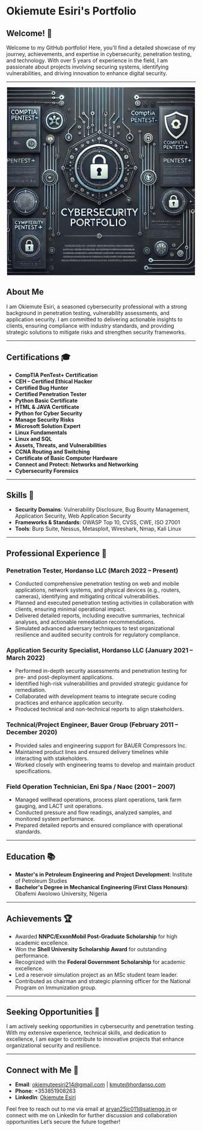 # Okiemute Esiri's Portfolio

## Welcome! 👋

Welcome to my GitHub portfolio! Here, you'll find a detailed showcase of my journey, achievements, and expertise in cybersecurity, penetration testing, and technology. With over 5 years of experience in the field, I am passionate about projects involving securing systems, identifying vulnerabilities, and driving innovation to enhance digital security.

---

<div style="text-align: center;">
<img src="https://github.com/Kmute11/Portfolio/blob/main/Images/freyt.webp" width="500" height="auto">
</div>

## About Me

I am Okiemute Esiri, a seasoned cybersecurity professional with a strong background in penetration testing, vulnerability assessments, and application security. I am committed to delivering actionable insights to clients, ensuring compliance with industry standards, and providing strategic solutions to mitigate risks and strengthen security frameworks.

---

## Certifications 🎓

- **CompTIA PenTest+ Certification**
- **CEH – Certified Ethical Hacker**
- **Certified Bug Hunter**
- **Certified Penetration Tester**
- **Python Basic Certificate**
- **HTML & JAVA Certificate**
- **Python for Cyber Security**
- **Manage Security Risks**
- **Microsoft Solution Expert**
- **Linux Fundamentals**
- **Linux and SQL**
- **Assets, Threats, and Vulnerabilities**
- **CCNA Routing and Switching**
- **Certificate of Basic Computer Hardware**
- **Connect and Protect: Networks and Networking**
- **Cybersecurity Forensics**

---

## Skills 🔧

- **Security Domains**: Vulnerability Disclosure, Bug Bounty Management, Application Security, Web Application Security
- **Frameworks & Standards**: OWASP Top 10, CVSS, CWE, ISO 27001
- **Tools**: Burp Suite, Nessus, Metasploit, Wireshark, Nmap, Kali Linux

---

## Professional Experience 💼

### Penetration Tester, Hordanso LLC (March 2022 – Present)

- Conducted comprehensive penetration testing on web and mobile applications, network systems, and physical devices (e.g., routers, cameras), identifying and mitigating critical vulnerabilities.
- Planned and executed penetration testing activities in collaboration with clients, ensuring minimal operational impact.
- Delivered detailed reports, including executive summaries, technical analyses, and actionable remediation recommendations.
- Simulated advanced adversary techniques to test organizational resilience and audited security controls for regulatory compliance.

### Application Security Specialist, Hordanso LLC (January 2021 – March 2022)

- Performed in-depth security assessments and penetration testing for pre- and post-deployment applications.
- Identified high-risk vulnerabilities and provided strategic guidance for remediation.
- Collaborated with development teams to integrate secure coding practices and enhance application security.
- Produced technical and non-technical reports to align stakeholders.

### Technical/Project Engineer, Bauer Group (February 2011 – December 2020)

- Provided sales and engineering support for BAUER Compressors Inc.
- Maintained product lines and ensured delivery timelines while interacting with stakeholders.
- Worked closely with engineering teams to develop and maintain product specifications.

### Field Operation Technician, Eni Spa / Naoc (2001 – 2007)

- Managed wellhead operations, process plant operations, tank farm gauging, and LACT unit operations.
- Conducted pressure and flow readings, analyzed samples, and monitored system performance.
- Prepared detailed reports and ensured compliance with operational standards.

---

## Education 📚

- **Master's in Petroleum Engineering and Project Development**: Institute of Petroleum Studies
- **Bachelor's Degree in Mechanical Engineering (First Class Honours)**: Obafemi Awolowo University, Nigeria

---

## Achievements 🏆

- Awarded **NNPC/ExxonMobil Post-Graduate Scholarship** for high academic excellence.
- Won the **Shell University Scholarship Award** for outstanding performance.
- Recognized with the **Federal Government Scholarship** for academic excellence.
- Led a reservoir simulation project as an MSc student team leader.
- Contributed as chairman and strategic planning officer for the National Program on Immunization group.

---

## Seeking Opportunities 🌟

I am actively seeking opportunities in cybersecurity and penetration testing. With my extensive experience, technical skills, and dedication to excellence, I am eager to contribute to innovative projects that enhance organizational security and resilience.

---

## Connect with Me 📧

- **Email**: [okiemuteesiri214@gmail.com](mailto:okiemuteesiri214@gmail.com) | [kmute@hordanso.com](mailto:kmute@hordanso.com)
- **Phone**: +353851908263
- **LinkedIn**: [Okiemute Esiri](https://www.linkedin.com/in/okiemute-esiri-78b857249?lipi=urn%3Ali%3Apage%3Ad_flagship3_profile_view_base_contact_details%3BusGd4uiOSNOHZweDN9w0cw%3D%3D)

Feel free to reach out to me via email at aryan25ic011@satiengg.in or connect with me on LinkedIn for further discussion and collaboration opportunities
Let’s secure the future together!



